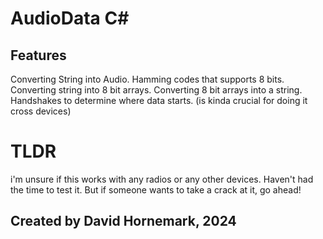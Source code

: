 # AudioData C#
## Features
Converting String into Audio.
Hamming codes that supports 8 bits.
Converting string into 8 bit arrays.
Converting 8 bit arrays into a string.
Handshakes to determine where data starts. (is kinda crucial for doing it cross devices)

# TLDR
i'm unsure if this works with any radios or any other devices.
Haven't had the time to test it. 
But if someone wants to take a crack at it, go ahead!

## Created by David Hornemark, 2024

